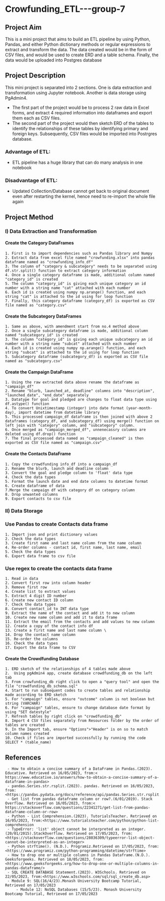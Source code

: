 # Crowfunding_ETL---group-7

## Project Aim
This is a mini project that aims to build an ETL pipeline by using Python, Pandas, and either Python dictionary methods or regular expressions to extract and transform the data.
The data created would be in the form of CSV files, and would be used to create ERD and a table schema. Finally, the data would be uploaded into Postgres database

## Project Description
This mini project is separated into 2 sections. One is data extraction and transformation using Jupyter notebook. Another is data storage using PgAdmin4.
 - The first part of the project would be to process 2 raw data in Excel forms, and extract 4 required information into dataframes and export them each as CSV files. 
 - The second part of the project would then sketch ERD of the tables to identify the relationships of these tables by identifying primary and foreign keys. Subsequently, CSV files would be imported into Postrgres database.  

### Advantage of ETL:
- ETL pipeline has a huge library that can do many analysis in one notebook

### Disadvantage of ETL:
- Updated Collection/Database cannot get back to original document even after restarting the kernel, hence need to re-import the whole file again

## Project Method
### I) Data Extraction and Transformation
#### Create the Category DataFrames
    1. First is to import dependencies such as Pandas library and Numpy
    2. Extract data from excel file named "crowfunding.xlsx" into pandas dataframe named as "crowfunding_info_df"
    3. The column of "category & subcategory" needs to be separated using df.str.split() function to extract category information
    4. Once a single category dataframe is made, additional column named "category_id" is created
    5. The column "category_id" is giving each unique category an id number with a string name "cat" attached with each number 
    6. Each id is created using numpy np.arange() function, and each string "cat" is attached to the id using for loop function
    7. Finally, this category dataframe (category_df) is exported as CSV file named as "category.csv"

#### Create the Subcategory DataFrames
    1. Same as above, with amendment start from no.4 method above
    2. Once a single subcategory dataframe is made, additional column named "subcategory_id" is created
    3. The column "category_id" is giving each unique subcategory an id number with a string name "subcat" attached with each number 
    4. Each id is created using numpy np.arange() function, and each string "subcat" is attached to the id using for loop function
    5. Subcategory dataframe (subcategory_df) is exported as CSV file named as "subcategory.csv" 

#### Create the Campaign DataFrame
    1. Using the raw extracted data above rename the dataframe as "campaign_df"
    2. Rename "blurb, launched_at, deadline" columns into "description", "launched_date", "end_date" separately
    3. Datatype for goal and pledged are changes to float data type using df.astype() function
    4. To convert Unixtimestamp (integer) into date format (year-month-day), import datetime from datetime library
    5. This processed campaign_df dataframe is then joined with above 2 dataframes (category_df, and subcategory_df) using merge() function on left join with "category" column, and "subcategory" column. 
    6. Once merged as "campaign_merged_df", unnenecassry columns are deleted using df.drop() function
    7. The final prcoessed data named as "campaign_cleaned" is then exported as CSV file named as "campaign.csv"

#### Create the Contacts DataFrame
    1. Copy the crowdfunding info_df into a campaign_df
    2. Rename the blurb, launch and deadline column
    3. Convert the goal and pledge column to 'float' data type
    4. Check the data types
    5. Format the launch date and end date columns to datetime format
    6. Create dataframe of data 
    7.Merge the campaign df with category df on category column 
    8. Drop unwanted columns
    9. Export contacts to csv file
### II) Data Storage
### Use Pandas to create Contacts data frame
    1. Import json and print dictionary values 
    2. Check the data types
    3. Create first name and last name column from the name column
    4. Re-order columns - contact id, first name, last name, email
    5. Check the data types
    6. Export data frame to csv file 

### Use regex to create the contacts data frame 
    1. Read in data 
    2. Convert first row into column header
    3. Remove first row 
    4. Create list to extract values 
    5. Extract 4 digit ID number
    6. Create new contact ID column
    7. Check the data types
    8. Convert contact_id to INT data type
    9. Extract the name of the contact and add it to new column
    10. Create new name column and add it to data frame
    11. Extract the email from the contacts and add values to new column 
    12. Create a copy of the contact info df
    13. Create a first name and last name column \
    14. Drop the contact name column 
    15. Re-order the columns 
    16. Check the data types 
    17. Export the data frame to CSV 
    
#### Create the Crowdfunding Database
    1. ERD sketch of the relationships of 4 tables made above
    2.  Using pgAdmin4 app, create database crowdfunding_db on the left tab
    3. From crowfunding_db right click to open a "query tool" and open the file "crowdfunding_db_schema.sql"
    4. Start to run subsequent codes to create tables and relationship made according to ERD sketch
    5. For "campaign" tables, ensure "outcome" column is not boolean but string (VARCHAR)
    6. For "campaign" tables, ensure to change database date format by using "SET datestyle"
    7. Refresh tables by right click on "crowdfunding_db"
    8. Import 4 CSV files separately from Resources folder by the order of tables are created
    9. In the Import tab, ensure "Options">"Header" is on so to match column names created
    10. Check if files are imported successfully by running the code SELECT * (table_name)
   


## References
	 - How to obtain a concise summary of a DataFrame in Pandas.(2023). Educative. Retrieved on 16/05/2023, from:< https://www.educative.io/answers/how-to-obtain-a-concise-summary-of-a-dataframe-in-pandas>
	 - pandas.Series.str.rsplit.(2023). pandas. Retrieved on 16/05/2023, from:<https://pandas.pydata.org/docs/reference/api/pandas.Series.str.rsplit.html>
	 - Get list from pandas dataframe column or row?.(6/01/2019). Stack Overflow. Retrieved on 16/05/2023, from:< https://stackoverflow.com/questions/22341271/get-list-from-pandas-dataframe-column-or-row>
	 - Python - List Comprehension.(2023). TutorialsTeacher. Retrieved on 16/05/2023, from:<https://www.tutorialsteacher.com/python/python-list-comprehension
	 - TypeError: 'list' object cannot be interpreted as an integer.(20/01/2015).StackOverflow. Retrieved on 17/05/2023, from:<https://stackoverflow.com/questions/28036309/typeerror-list-object-cannot-be-interpreted-as-an-integer>
	 - Python strftime(). (N.D.). Programiz.Retrieved on 17/05/2023, from:<https://www.programiz.com/python-programming/datetime/strftime>
	 - How to drop one or multiple columns in Pandas Dataframe.(N.D.). Geeksforgeeks. Retrieved on 18/05/2023, from:<https://www.geeksforgeeks.org/how-to-drop-one-or-multiple-columns-in-pandas-dataframe/>
	 - SQL CREATE DATABASE Statement.(2023). W3Schools. Retrieved on 22/05/2023, from:<https://www.w3schools.com/sql/sql_create_db.asp>
	 - Module 9: SQL(16/4/23).Monash University Bootcamp Tutorial, Retrieved on 17/05/2023
         - Module 12: NoSQL Databases (15/5/23). Monash University Bootcamp Tutorial, Retrieved on 17/05/2023
